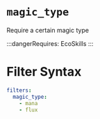 # `magic_type`

Require a certain magic type

:::dangerRequires:
EcoSkills
:::

# Filter Syntax
```yaml
filters:
  magic_type:
    - mana
    - flux
```
